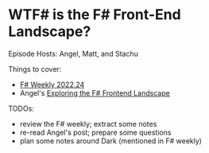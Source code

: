 # WTF# is the F# Front-End Landscape?

Episode Hosts: Angel, Matt, and Stachu

Things to cover:
- [F# Weekly 2022.24](https://sergeytihon.com/2022/06/11/f-weekly-24-2022-fable-4-snake-island-dark-in-f-net-7-preview-4)
- Angel's [Exploring the F# Frontend Landscape](https://dev.to/tunaxor/exploring-the-f-frontend-landscape-13aa)

TODOs:
- review the F# weekly; extract some notes
- re-read Angel's post; prepare some questions
- plan some notes around Dark (mentioned in F# weekly)
